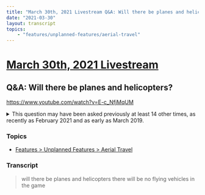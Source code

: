 ```yaml
---
title: "March 30th, 2021 Livestream Q&A: Will there be planes and helicopters?"
date: "2021-03-30"
layout: transcript
topics:
    - "features/unplanned-features/aerial-travel"
---
```

# [March 30th, 2021 Livestream](../2021-03-30.md)
## Q&A: Will there be planes and helicopters?
https://www.youtube.com/watch?v=E-c_NfjMqUM
<details>
<summary>This question may have been asked previously at least 14 other times, as recently as February 2021 and as early as March 2019.</summary>

* [February 9th, 2021 Livestream Q&A: Is flyable transport an option?](./yt-kd3UMt4pESk.md) [https://www.youtube.com/watch?v=kd3UMt4pESk](https://www.youtube.com/watch?v=kd3UMt4pESk)
* [January 26th, 2021 Livestream Q&A: Can we expect aircraft any time?](./yt-XMIUlTU9xcU.md) [https://www.youtube.com/watch?v=XMIUlTU9xcU](https://www.youtube.com/watch?v=XMIUlTU9xcU)
* [December 17th, 2020 Q&A: Are there any other plans for vehicles? Amphibious, air?](./yt--JXPsTlJIiI,615.0477666666667,664.8642.md) [https://youtube.com/embed/-JXPsTlJIiI?autoplay=1&start=615&end=665](https://youtube.com/embed/-JXPsTlJIiI?autoplay=1&start=615&end=665)
* [November 3rd, 2020 Livestream Q&A: Will we get Flying Vehicles?](./yt-CkWtF0M2ddY.md) [https://www.youtube.com/watch?v=CkWtF0M2ddY](https://www.youtube.com/watch?v=CkWtF0M2ddY)
* [September 29th, 2020 Livestream Q&A: Will we see air vehicles some time in the future?](./yt-qJ56jBYTtAc.md) [https://www.youtube.com/watch?v=qJ56jBYTtAc](https://www.youtube.com/watch?v=qJ56jBYTtAc)
* [September 8th, 2020 Livestream Q&A: What're your guys thoughts on transport beyond Jetpacks ?](./yt--sa8wjg4lYk.md) [https://www.youtube.com/watch?v=-sa8wjg4lYk](https://www.youtube.com/watch?v=-sa8wjg4lYk)
* [September 8th, 2020 Livestream Q&A: The game needs small Flying Vehicles to travel long distance?](./yt-i0_bbpQ_91I.md) [https://www.youtube.com/watch?v=i0_bbpQ_91I](https://www.youtube.com/watch?v=i0_bbpQ_91I)
* [August 25th, 2020 Livestream Q&A: Implement some kind of hire spaceship thingy for better exploration & faster travelling ?](./yt-mAA2oX9mDOw.md) [https://www.youtube.com/watch?v=mAA2oX9mDOw](https://www.youtube.com/watch?v=mAA2oX9mDOw)
* August 25th, 2020 Livestream Q&A: How about a drone to fly around? [https://www.youtube.com/watch?v=1msTsQksmbI](https://www.youtube.com/watch?v=1msTsQksmbI)
* [August 25th, 2020 Livestream Q&A: Add Planes as Vehicles and we can automate it to carry our resources?](./yt-Ds9NIPna9_4.md) [https://www.youtube.com/watch?v=Ds9NIPna9_4](https://www.youtube.com/watch?v=Ds9NIPna9_4)
* [May 15th, 2020 Q&A: Is there any plans for any sort of flying vehicle?](./yt-NlIVwoRqjVk,26.760066666666667,70.83743333333334.md) [https://youtube.com/embed/NlIVwoRqjVk?autoplay=1&start=26&end=71](https://youtube.com/embed/NlIVwoRqjVk?autoplay=1&start=26&end=71)
* [December 19th, 2019 Livestream Q&A: Have you considerd Flying Drones?](./yt-KYox3m1mePU.md) [https://www.youtube.com/watch?v=KYox3m1mePU](https://www.youtube.com/watch?v=KYox3m1mePU)
* [December 19th, 2019 Livestream Q&A: Give us a flight vehicle?](./yt-Fb6JnI4Bb4I.md) [https://www.youtube.com/watch?v=Fb6JnI4Bb4I](https://www.youtube.com/watch?v=Fb6JnI4Bb4I)
* [March 9th, 2019 Livestream Q&A: Flying vehicles for overhead view of your factory?](./yt-njN-07Q5-8s.md) [https://www.youtube.com/watch?v=njN-07Q5-8s](https://www.youtube.com/watch?v=njN-07Q5-8s)
</details>


### Topics
* [Features > Unplanned Features > Aerial Travel](../topics/features/unplanned-features/aerial-travel.md)

### Transcript

> will there be planes and helicopters there will be no flying vehicles in the game
